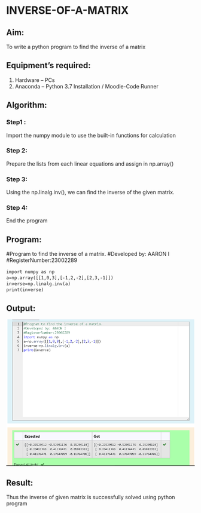 # INVERSE-OF-A-MATRIX
## Aim:
To write a python program to find the inverse of a matrix
## Equipment’s required:
1. 	Hardware – PCs
2. 	Anaconda – Python 3.7 Installation / Moodle-Code Runner
## Algorithm:
### Step1 : 
Import the numpy module to use the built-in functions for calculation
### Step 2:
Prepare the lists from each linear equations and assign in np.array() 
### Step 3: 
Using the np.linalg.inv(), we can find the inverse of the given matrix.
### Step 4: 
End the program
## Program:
#Program to find the inverse of a matrix.
#Developed by: AARON I
#RegisterNumber:23002289
```
import numpy as np
a=np.array([[1,0,3],[-1,2,-2],[2,3,-1]])
inverse=np.linalg.inv(a)
print(inverse)
```
## Output:
![output](/Screenshot%202023-07-26%20152128.png)
## Result:
Thus the inverse of given matrix is successfully solved using python program

